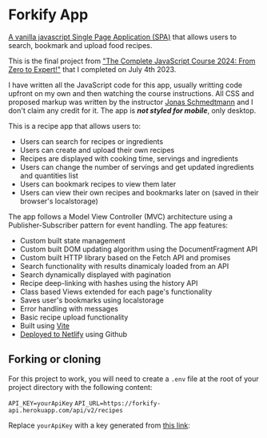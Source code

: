 # Forkify App

[A vanilla javascript Single Page Application (SPA)](https://forkify-theo-ribeiro.netlify.app) that allows users to search, bookmark and upload food recipes.

This is the final project from ["The Complete JavaScript Course 2024: From Zero to Expert!"](https://www.udemy.com/course/the-complete-javascript-course/) that I completed on July 4th 2023.

I have written all the JavaScript code for this app, usually writting code upfront on my own and then watching the course instructions. All CSS and proposed markup was written by the instructor [Jonas Schmedtmann](https://codingheroes.io/) and I don't claim any credit for it. The app is **_not styled for mobile_**, only desktop.

This is a recipe app that allows users to:

- Users can search for recipes or ingredients
- Users can create and upload their own recipes
- Recipes are displayed with cooking time, servings and ingredients
- Users can change the number of servings and get updated ingredients and quantities list
- Users can bookmark recipes to view them later
- Users can view their own recipes and bookmarks later on (saved in their browser's localstorage)

The app follows a Model View Controller (MVC) architecture using a Publisher-Subscriber pattern for event handling. The app features:

- Custom built state management
- Custom built DOM updating algorithm using the DocumentFragment API
- Custom built HTTP library based on the Fetch API and promises
- Search functionality with results dinamicaly loaded from an API
- Search dynamically displayed with pagination
- Recipe deep-linking with hashes using the history API
- Class based Views extended for each page's functionality
- Saves user's bookmarks using localstorage
- Error handling with messages
- Basic recipe upload functionality
- Built using [Vite](https://vitejs.dev)
- [Deployed to Netlify](https://forkify-theo-ribeiro.netlify.app) using Github

## Forking or cloning

For this project to work, you will need to create a `.env` file at the root of your project directory with the following content:

`API_KEY=yourApiKey`
`API_URL=https://forkify-api.herokuapp.com/api/v2/recipes`

Replace `yourApiKey` with a key generated from [this link](https://forkify-api.herokuapp.com/v2):
